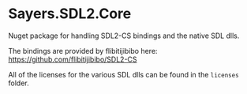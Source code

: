 # Sayers.SDL2.Core
Nuget package for handling SDL2-CS bindings and the native SDL dlls.

The bindings are provided by flibitijibibo here: https://github.com/flibitijibibo/SDL2-CS

All of the licenses for the various SDL dlls can be found in the `licenses` folder.


